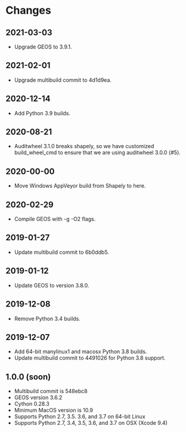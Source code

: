 Changes
=======

## 2021-03-03

- Upgrade GEOS to 3.9.1.

## 2021-02-01

- Upgrade multibuild commit to 4d1d9ea.

## 2020-12-14

- Add Python 3.9 builds.

## 2020-08-21

* Auditwheel 3.1.0 breaks shapely, so we have customized build_wheel_cmd to
  ensure that we are using auditwheel 3.0.0 (#5).

## 2020-00-00

* Move Windows AppVeyor build from Shapely to here.

## 2020-02-29

* Compile GEOS with -g -O2 flags.

## 2019-01-27

* Update multibuild commit to 6b0ddb5.

## 2019-01-12

* Update GEOS to version 3.8.0.

## 2019-12-08

* Remove Python 3.4 builds.

## 2019-12-07

* Add 64-bit manylinux1 and macosx Python 3.8 builds.
* Update multibuild commit to 4491026 for Python 3.8 support.

## 1.0.0 (soon)

* Multibuild commit is 548ebc8
* GEOS version 3.6.2
* Cython 0.28.3
* Minimum MacOS version is 10.9
* Supports Python 2.7, 3.5. 3.6, and 3.7 on 64-bit Linux
* Supports Python 2.7, 3.4, 3.5, 3.6, and 3.7 on OSX (Xcode 9.4)

